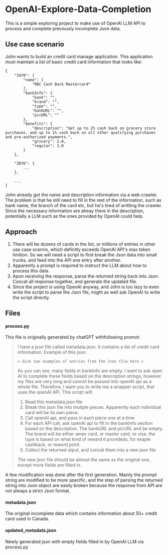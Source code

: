 # OpenAI-Explore-Data-Completion

This is a simple exploring project to make use of OpenAI LLM API to process and complete previously incomplete Json data.

## Use case scenario

John wants to build an credit card manage application. This application must maintain a list of basic credit card information that looks like:

```
{
    "3470": {
        "name": [
            "RBC Cash Back Mastercard"
        ],
        "bankInfo": {
            "bank": "",
            "brand": "",
            "type": "",
            "bankURL": "",
            "picURL": ""
        },
        "benefits": {
            "description": "Get up to 2% cash back on grocery store purchases, and up to 1% cash back on all other qualifying purchases and pre-authorized payments.",
            "grocery": 2.0,
            "regular": 1.0
        }
    },
    
    "3876": {
        ...
    },
    
    ...
}
```
John already got the name and description information via a web crawler. The problem is that he still need to fill in the rest of the information, such as bank name, the branch of the card etc, but he's tired of writting the crawler. Since the necessary information are alreay there in the description, potentially a LLM such as the ones provided by OpenAI could help.

## Approach

1. There will be dozens of cards in the list, or millions of entries in other use case scenrio, which definitly exceeds OpenAI API's max token limition. So we will need a script to first break the Json data into small trucks, and feed into the API one entry after another.
2. Apparently a prompt is required to instruct the LLM about how to process this data.
3. Apon receiving the response, parse the returned string back into Json. Concat all response togather, and generate the updated file.
4. Since the project is using OpenAI anyway, and John is too lazy to even write the script to parse the Json file, might as well ask OpenAI to write the script directly.

## Files

#### process.py
This file is originally generated by chatGPT withfollowing promot:
> I have a json file called metadata.json. It contains a list of credit card information. Example of this json:
>
> ```< Give two examples of entries from the Json file here >```
>
> As you can see, many fields in bankInfo are empty. I want to ask open AI to complete these fields based on the description strings, however my files are very long and cannot be passed into openAI api as a whole file. Therefore, I want you to write me a wrapper script, that uses the openAI API. This script will:
>
> 1. Read this metadata.json file
> 2. Break this json file into mutiple pieces. Apparently each individual card will be its own piece.
> 3. Call openAI api, and pass in each piece one at a time
> 4. For each API call, ask openAI api to fill in the bankInfo section based on the description. The bankURL and picURL and be empty. The brand will be either amex card, or master card, or visa. the type is based on what kind of reward it provideds, for exaple cashback, or reword point.
> 5. Collect the returned otput, and concat them into a new json file
>
> The new json file should be almost the same as the original one, except more fields are filled in.

A few modification was done after the first generation. Mainly the prompt string are modified to be more specific, and the step of parsing the returned string into Json object are easily broken because the response from API are not always a strict Json format.

#### metadata.json

The original incomplete data which contains information about 50+ credit card used in Canada.

#### updated_metadata.json

Newly generated json with empty fields filled in by OpenAI LLM via process.py 
